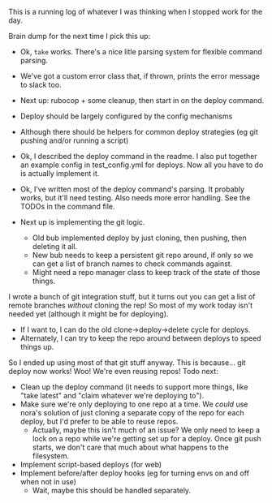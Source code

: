 This is a running log of whatever I was thinking when I stopped work for the day.

Brain dump for the next time I pick this up:
- Ok, `take` works.  There's a nice litle parsing system for flexible command parsing.
- We've got a custom error class that, if thrown, prints the error message to slack too.
- Next up: rubocop + some cleanup, then start in on the deploy command.
 - Deploy should be largely configured by the config mechanisms
  - Although there should be helpers for common deploy strategies (eg git pushing and/or running a script)
- Ok, I described the deploy command in the readme.  I also put together an example config in test_config.yml for deploys.  Now all you have to do is actually implement it.


- Ok, I've written most of the deploy command's parsing.  It probably works, but it'll need testing.  Also needs more error handling.  See the TODOs in the command file.
- Next up is implementing the git logic.
  - Old bub implemented deploy by just cloning, then pushing, then deleting it all.
  - New bub needs to keep a persistent git repo around, if only so we can get a list of branch names to check commands against.
  - Might need a repo manager class to keep track of the state of those things.

I wrote a bunch of git integration stuff, but it turns out you can get a list of remote branches _without_ cloning the rep!  So most of my work today isn't needed yet (although it might be for deploying).
  - If I want to, I can do the old clone->deploy->delete cycle for deploys.
  - Alternately, I can try to keep the repo around between deploys to speed things up.

So I ended up using most of that git stuff anyway.  This is because... git deploy now works!  Woo!  We're even reusing repos!  Todo next:
- Clean up the deploy command (it needs to support more things, like "take latest" and "claim whatever we're deploying to").
- Make sure we're only deploying to one repo at a time.  We _could_ use nora's solution of just cloning a separate copy of the repo for each deploy, but I'd prefer to be able to reuse repos.
  - Actually, maybe this isn't much of an issue?  We only need to keep a lock on a repo while we're getting set up for a deploy.  Once git push starts, we don't care that much about what happens to the filesystem.
- Implement script-based deploys (for web)
- Implement before/after deploy hooks (eg for turning envs on and off when not in use)
  - Wait, maybe this should be handled separately.
